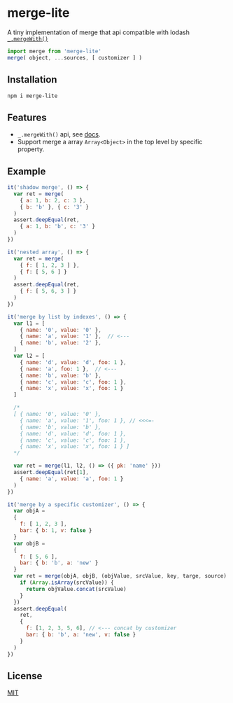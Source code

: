 # merge-lite

A tiny implementation of merge that api compatible with lodash [`_.mergeWith()`][1]

```js
import merge from 'merge-lite'
merge( object, ...sources, [ customizer ] )
```

## Installation

```sh
npm i merge-lite
```

## Features

- `_.mergeWith()` api, see [docs][1].
- Support merge a array `Array<Object>` in the top level by specific property.

## Example

```js
it('shadow merge', () => {
  var ret = merge(
    { a: 1, b: 2, c: 3 },
    { b: 'b' }, { c: '3' }
  )
  assert.deepEqual(ret,
    { a: 1, b: 'b', c: '3' }
  )
})

it('nested array', () => {
  var ret = merge(
    { f: [ 1, 2, 3 ] },
    { f: [ 5, 6 ] }
  )
  assert.deepEqual(ret,
    { f: [ 5, 6, 3 ] }
  )
})

it('merge by list by indexes', () => {
  var l1 = [
    { name: '0', value: '0' },
    { name: 'a', value: '1' },  // <---
    { name: 'b', value: '2' },
  ]
  var l2 = [
    { name: 'd', value: 'd', foo: 1 },
    { name: 'a', foo: 1 },  // <---
    { name: 'b', value: 'b' },
    { name: 'c', value: 'c', foo: 1 },
    { name: 'x', value: 'x', foo: 1 }
  ]

  /*
  [ { name: '0', value: '0' },
    { name: 'a', value: '1', foo: 1 }, // <<<=-
    { name: 'b', value: 'b' },
    { name: 'd', value: 'd', foo: 1 },
    { name: 'c', value: 'c', foo: 1 },
    { name: 'x', value: 'x', foo: 1 } ]
  */

  var ret = merge(l1, l2, () => ({ pk: 'name' }))
  assert.deepEqual(ret[1],
    { name: 'a', value: 'a', foo: 1 }
  )
})

it('merge by a specific customizer', () => {
  var objA =
  {
    f: [ 1, 2, 3 ],
    bar: { b: 1, v: false }
  }
  var objB =
  {
    f: [ 5, 6 ],
    bar: { b: 'b', a: 'new' }
  }
  var ret = merge(objA, objB, (objValue, srcValue, key, targe, source) => {
    if (Array.isArray(srcValue)) {
      return objValue.concat(srcValue)
    }
  })
  assert.deepEqual(
    ret,
    {
      f: [1, 2, 3, 5, 6], // <--- concat by customizer
      bar: { b: 'b', a: 'new', v: false }
    }
  )
})
```

## License

[MIT](http://opensource.org/licenses/MIT)

[1]: https://lodash.com/docs/#mergeWith
